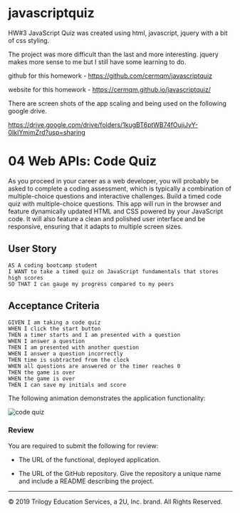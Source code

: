 # javascriptquiz
HW#3 JavaScript Quiz was created using html, javascript, jquery with a bit of css styling.

The project was more difficult than the last and more interesting.  jquery makes more sense to me but I still have some learning to do.

github for this homework - https://github.com/cermqm/javascriptquiz

website for this homework - https://cermqm.github.io/javascriptquiz/

There are screen shots of the app scaling and being used on the following google drive.

https://drive.google.com/drive/folders/1kugBT6ptWB74fOujiJvY-0IkIYmjmZrd?usp=sharing


# 04 Web APIs: Code Quiz

As you proceed in your career as a web developer, you will probably be asked to complete a coding assessment, which is typically a combination of multiple-choice questions and interactive challenges. Build a timed code quiz with multiple-choice questions. This app will run in the browser and feature dynamically updated HTML and CSS powered by your JavaScript code. It will also feature a clean and polished user interface and be responsive, ensuring that it adapts to multiple screen sizes.

## User Story

```
AS A coding bootcamp student
I WANT to take a timed quiz on JavaScript fundamentals that stores high scores
SO THAT I can gauge my progress compared to my peers
```

## Acceptance Criteria

```
GIVEN I am taking a code quiz
WHEN I click the start button
THEN a timer starts and I am presented with a question
WHEN I answer a question
THEN I am presented with another question
WHEN I answer a question incorrectly
THEN time is subtracted from the clock
WHEN all questions are answered or the timer reaches 0
THEN the game is over
WHEN the game is over
THEN I can save my initials and score
```

The following animation demonstrates the application functionality:

![code quiz](./Assets/04-web-apis-homework-demo.gif)

### Review

You are required to submit the following for review:

* The URL of the functional, deployed application.

* The URL of the GitHub repository. Give the repository a unique name and include a README describing the project.

- - -
© 2019 Trilogy Education Services, a 2U, Inc. brand. All Rights Reserved.
